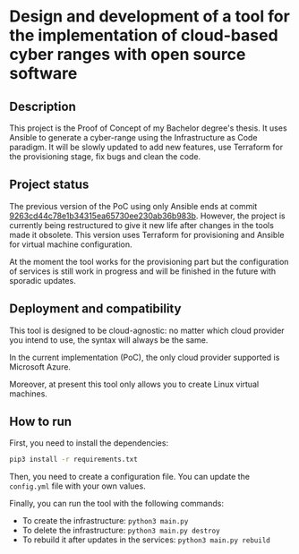 # Design and development of a tool for the implementation of cloud-based cyber ranges with open source software ​

## Description

This project is the Proof of Concept of my Bachelor degree's thesis. It uses Ansible to generate a cyber-range using the Infrastructure as Code paradigm. It will be slowly updated to add new features, use Terraform for the provisioning stage, fix bugs and clean the code.

## Project status

The previous version of the PoC using only Ansible ends at commit [9263cd44c78e1b34315ea65730ee230ab36b983b](https://github.com/riccardotornesello/iac-cyberrange-generator/tree/9263cd44c78e1b34315ea65730ee230ab36b983b).
However, the project is currently being restructured to give it new life after changes in the tools made it obsolete. This version uses Terraform for provisioning and Ansible for virtual machine configuration.

At the moment the tool works for the provisioning part but the configuration of services is still work in progress and will be finished in the future with sporadic updates.

## Deployment and compatibility

This tool is designed to be cloud-agnostic: no matter which cloud provider you intend to use, the syntax will always be the same.

In the current implementation (PoC), the only cloud provider supported is Microsoft Azure.

Moreover, at present this tool only allows you to create Linux virtual machines.

## How to run

First, you need to install the dependencies:

```bash
pip3 install -r requirements.txt
```

Then, you need to create a configuration file. You can update the `config.yml` file with your own values.

Finally, you can run the tool with the following commands:

- To create the infrastructure: `python3 main.py`
- To delete the infrastructure: `python3 main.py destroy`
- To rebuild it after updates in the services: `python3 main.py rebuild`
